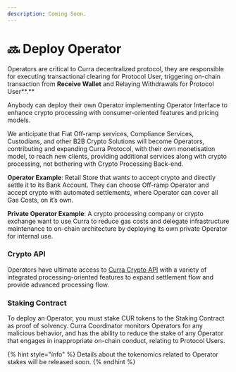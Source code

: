```yaml
---
description: Coming Soon.
---
```


# 🔜 Deploy Operator

Operators are critical to Curra decentralized protocol, they are responsible for executing transactional clearing for Protocol User, triggering on-chain transaction from **Receive Wallet** and Relaying Withdrawals for Protocol User**.**

Anybody can deploy their own Operator implementing Operator Interface to enhance crypto processing with consumer-oriented features and pricing models.

We anticipate that Fiat Off-ramp services, Compliance Services, Custodians, and other B2B Crypto Solutions will become Operators, contributing and expanding Curra Protocol, with their own monetisation model, to reach new clients, providing additional services along with crypto processing, not bothering with Crypto Processing Back-end.

**Operator Example**: Retail Store that wants to accept crypto and directly settle it to its Bank Account. They can choose Off-ramp Operator and accept crypto with automated settlements, where Operator can cover all Gas Costs, on it’s own.

**Private Operator Example**: A crypto processing company or crypto exchange want to use Curra to reduce gas costs and delegate infrastructure maintenance to on-chain architecture by deploying its own private Operator for internal use.

### Crypto API

Operators have ultimate access to [Curra Crypto API](curra-crypto-api.md) with a variety of integrated processing-oriented features to expand settlement flow and provide advanced processing flow.

### Staking Contract

To deploy an Operator, you must stake CUR tokens to the Staking Contract as proof of solvency. Curra Coordinator monitors Operators for any malicious behavior, and has the ability to reduce the stake of any Operator that engages in inappropriate on-chain conduct, relating to Protocol Users.

{% hint style="info" %}
Details about the tokenomics related to Operator stakes will be released soon.
{% endhint %}
